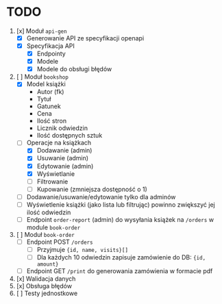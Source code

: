 # TODO

1. [x] Moduł `api-gen`
   - [x] Generowanie API ze specyfikacji openapi
   - [x] Specyfikacja API
     - [x] Endpointy
     - [x] Modele
     - [x] Modele do obsługi błędów
2. [ ] Moduł `bookshop`
   - [x] Model książki
     - Autor (fk)
     - Tytuł
     - Gatunek
     - Cena
     - Ilość stron
     - Licznik odwiedzin
     - Ilość dostępnych sztuk
   - [ ] Operacje na książkach
     - [x] Dodawanie (admin)
     - [x] Usuwanie (admin)
     - [x] Edytowanie (admin)
     - [x] Wyświetlanie
     - [ ] Filtrowanie
     - [ ] Kupowanie (zmniejsza dostępność o 1)
   - [ ] Dodawanie/usuwanie/edytowanie tylko dla adminów
   - [ ] Wyświetlenie książki (jako lista lub filtrując) powinno zwiększyć jej ilość odwiedzin
   - [ ] Endpoint `order-report` (admin) do wysyłania książek na `/orders` w module `book-order`
3. [ ] Moduł `book-order`
   - [ ] Endpoint POST `/orders`
     - [ ] Przyjmuje `{id, name, visits}[]`
     - [ ] Dla każdych 10 odwiedzin zapisuje zamówienie do DB: `{id, amount}`
   - [ ] Endpoint GET `/print` do generowania zamówienia w formacie pdf
4. [x] Walidacja danych
5. [x] Obsługa błędów
6. [ ] Testy jednostkowe

